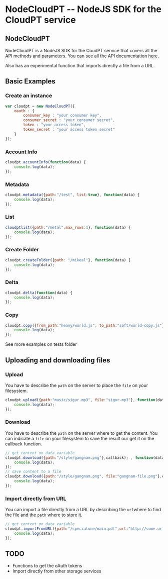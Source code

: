 # NodeCloudPT -- NodeJS SDK for the CloudPT service

## NodeCloudPT

NodeCloudPT is a NodeJS SDK for the CoudPT service that covers all the API methods and parameters. You can see all the API  documentation [here](https://cloudpt.pt/documentation). 

Also has an experimental function that imports directly a file from a URL.

## Basic Examples

### Create an instance

```javascript
var cloudpt = new NodeCloudPT({
	oauth : {
		consumer_key : "your consumer key",
		consumer_secret : "your consumer secret",
		token : "your access token",
		token_secret : "your access token secret"
	}
});
```
### Account Info
```javascript
cloudpt.accountInfo(function(data) {
	console.log(data);
});
```

### Metadata
```javascript
cloudpt.metadata({path:"/test", list:true}, function(data) {
	console.log(data);
});
```

### List
```javascript
cloudptlist({path:"/metal",max_rows:1}, function(data) {
	console.log(data);
});
```

### Create Folder
```javascript
cloudpt.createFolder({path: "/mikeal"}, function(data) {
	console.log(data);
});
```

### Delta
```javascript
cloudpt.delta(function(data) {
	console.log(data);
});
```
### Copy
```javascript
cloudpt.copy({from_path:"heavy/world.js", to_path:"soft/world-copy.js"}, function(data) {
	console.log(data);
});
```

See more examples on tests folder

## Uploading and downloading files

### Upload
You have to describe the `path` on the server to place the `file` on your filesystem.

```javascript
cloudpt.upload({path:"music/sigur.mp3", file:"sigur.mp3"}, function(data) {
	console.log(data);
});
```

### Download
You have to describe the `path` on the server where to get the content. You can indicate a `file` on your filesystem to save the result our get it on the callback function.

```javascript
// get content on data variable
cloudpt.download({path:"/style/gangnam.png"},callback); , function(data) {
	console.log(data);
});
// save content to a file
cloudpt.download({path:"/style/gangnam.png", file:"gangnam-file.png"},callback); , function(data) {
	console.log(data);
});
```

### Import directly from URL
You can import a file directly from a URL by describing the `url`where to find the file and the `path` where to store it.

```javascript
// get content on data variable
cloudpt.importFromURL({path:"/specialone/main.pdf",url:"http://some.url.com/somefile.pdf"},callback); , function(data) {
	console.log(data);
});
```
## TODO
* Functions to get the oAuth tokens
* Import directly from other storage services